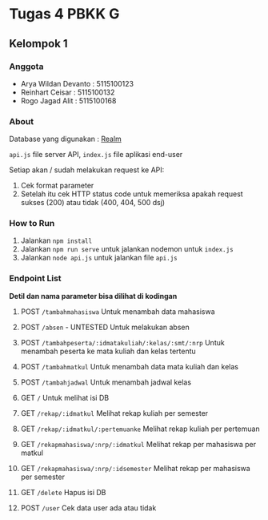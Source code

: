# Tugas 4 PBKK G
## Kelompok 1

### Anggota
+ Arya Wildan Devanto : 5115100123
+ Reinhart Ceisar : 5115100132
+ Rogo Jagad Alit : 5115100168

### About
Database yang digunakan : [Realm](https://realm.io/ "Realm.io")

`api.js` file server API, `index.js` file aplikasi end-user

Setiap akan / sudah melakukan request ke API:
1. Cek format parameter
2. Setelah itu cek HTTP status code untuk memeriksa apakah request sukses (200) atau tidak (400, 404, 500 dsj)

### How to Run
1. Jalankan `npm install`
2. Jalankan `npm run serve` untuk jalankan nodemon untuk `index.js`
3. Jalankan `node api.js` untuk jalankan file `api.js`

### Endpoint List

**Detil dan nama parameter bisa dilihat di kodingan**

1. POST `/tambahmahasiswa`
Untuk menambah data mahasiswa

2. POST `/absen` - UNTESTED
Untuk melakukan absen

3. POST `/tambahpeserta/:idmatakuliah/:kelas/:smt/:nrp`
Untuk menambah peserta ke mata kuliah dan kelas tertentu

4. POST `/tambahmatkul`
Untuk menambah data mata kuliah dan kelas

5. POST `/tambahjadwal`
Untuk menambah jadwal kelas

6. GET `/`
Untuk melihat isi DB

7. GET `/rekap/:idmatkul`
Melihat rekap kuliah per semester

8. GET `/rekap/:idmatkul/:pertemuanke`
Melihat rekap kuliah per pertemuan

9. GET `/rekapmahasiswa/:nrp/:idmatkul`
Melihat rekap per mahasiswa per matkul

10. GET `/rekapmahasiswa/:nrp/:idsemester`
Melihat rekap per mahasiswa per semester

11. GET `/delete`
Hapus isi DB

12. POST `/user`
Cek data user ada atau tidak